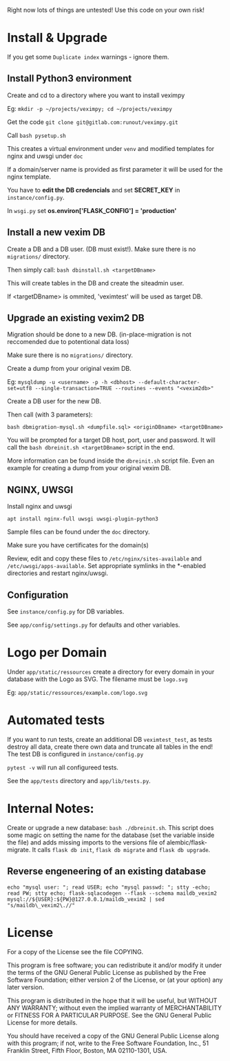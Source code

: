 Right now lots of things are untested!
Use this code on your own risk!

# Install & Upgrade

If you get some `Duplicate index` warnings - ignore them.

## Install Python3 environment

Create and cd to a directory where you want to install veximpy

Eg: `mkdir -p ~/projects/veximpy; cd ~/projects/veximpy`

Get the code `git clone git@gitlab.com:runout/veximpy.git`

Call `bash pysetup.sh`

This creates a virtual environment under `venv` and modified templates for nginx and uwsgi under `doc`

If a domain/server name is provided as first parameter it will be used for the nginx template. 

You have to **edit the DB credencials** and set **SECRET\_KEY** in `instance/config.py`.

In `wsgi.py` set **os.environ['FLASK_CONFIG'] = 'production'**

## Install a new vexim DB

Create a DB and a DB user. (DB must exist!). Make sure there is no `migrations/` directory.

Then simply call: `bash dbinstall.sh <targetDBname>`

This will create tables in the DB <targetDBname> and create the siteadmin user.

If \<targetDBname\> is ommited, 'veximtest' will be used as target DB.

## Upgrade an existing vexim2 DB

Migration should be done to a new DB. (in-place-migration is not reccomended due to potentional data loss)

Make sure there is no `migrations/` directory.

Create a dump from your original vexim DB.

Eg: `mysqldump -u <username> -p -h <dbhost> --default-character-set=utf8 --single-transaction=TRUE --routines --events "<vexim2db>"`

Create a DB user for the new DB.

Then call (with 3 parameters):

`bash dbmigration-mysql.sh <dumpfile.sql> <originDBname> <targetDBname>`

You will be prompted for a target DB host, port, user and password.
It will call the `bash dbreinit.sh <targetDBname>` script in the end.

More information can be found inside the `dbreinit.sh` script file.
Even an example for creating a dump from your original vexim DB.

## NGINX, UWSGI

Install nginx and uwsgi

`apt install nginx-full uwsgi uwsgi-plugin-python3`

Sample files can be found under the `doc` directory.

Make sure you have certificates for the domain(s)

Review, edit and copy these files to `/etc/nginx/sites-available` and `/etc/uwsgi/apps-available`. Set appropriate symlinks in the \*-enabled directories and restart nginx/uwsgi.

## Configuration

See `instance/config.py` for DB variables.

See `app/config/settings.py` for defaults and other variables.

# Logo per Domain

Under `app/static/ressources` create a directory for every domain in your database with the Logo as SVG. The filename must be `logo.svg`

Eg: `app/static/ressources/example.com/logo.svg`

# Automated tests

If you want to run tests, create an additional DB `veximtest_test`, as tests destroy all data, create there own data and truncate all tables in the end! The test DB is configured in `instance/config.py`

`pytest -v` will run all configureed tests.

See the `app/tests` directory and `app/lib/tests.py`.

# Internal Notes:

Create or upgrade a new database: `bash ./dbreinit.sh`.
This script does some magic on setting the name for the database (set the variable inside the file) and adds missing imports to the versions file of alembic/flask-migrate.
It calls `flask db init`, `flask db migrate` and `flask db upgrade`.

## Reverse engeneering of an existing database

```
echo "mysql user: "; read USER; echo "mysql passwd: "; stty -echo; read PW; stty echo; flask-sqlacodegen --flask --schema maildb_vexim2 mysql://${USER}:${PW}@127.0.0.1/maildb_vexim2 | sed "s/maildb\_vexim2\.//"
```

# License
For a copy of the License see the file COPYING.

This program is free software; you can redistribute it and/or modify
it under the terms of the GNU General Public License as published by
the Free Software Foundation; either version 2 of the License, or
(at your option) any later version.

This program is distributed in the hope that it will be useful,
but WITHOUT ANY WARRANTY; without even the implied warranty of
MERCHANTABILITY or FITNESS FOR A PARTICULAR PURPOSE.  See the
GNU General Public License for more details.

You should have received a copy of the GNU General Public License
along with this program; if not, write to the Free Software
Foundation, Inc., 51 Franklin Street, Fifth Floor, Boston,
MA 02110-1301, USA.



